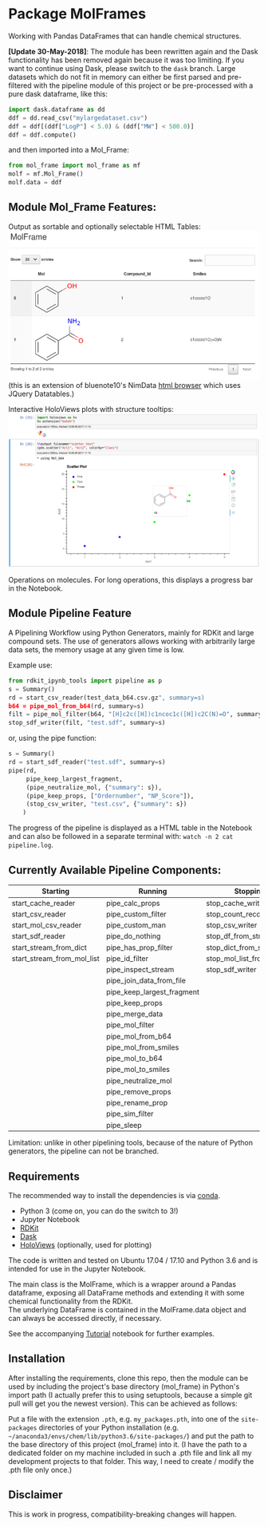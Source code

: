 # Package MolFrames

Working with Pandas DataFrames that can handle chemical structures.  

**[Update 30-May-2018]**: The module has been rewritten again and the Dask functionality has been removed again because it was too limiting. If you want to continue using Dask, please switch to the `dask` branch.
Large datasets which do not fit in memory can either be first parsed and pre-filtered with the pipeline module of this project or be pre-processed with a pure dask dataframe, like this:

```Python
import dask.dataframe as dd
ddf = dd.read_csv("mylargedataset.csv")
ddf = ddf[(ddf["LogP"] < 5.0) & (ddf["MW"] < 500.0)]
ddf = ddf.compute()
```

and then imported into a Mol_Frame:
```Python
from mol_frame import mol_frame as mf
molf = mf.Mol_Frame()
molf.data = ddf
```

## Module Mol_Frame Features:
Output as sortable and optionally selectable HTML Tables:
![HTML Tables](res/molframe.png)  
(this is an extension of bluenote10's NimData [html browser](https://github.com/bluenote10/NimData/blob/master/src/nimdata/html.nim) 
which uses JQuery Datatables.)

Interactive HoloViews plots with structure tooltips:
![Scatter Plot](res/scatter_test.png)

Operations on molecules. For long operations, this displays a progress bar in the Notebook.

## Module Pipeline Feature

A Pipelining Workflow using Python Generators, mainly for RDKit and large compound sets.
The use of generators allows working with arbitrarily large data sets, the memory usage at any given time is low.

Example use:
```Python
from rdkit_ipynb_tools import pipeline as p
s = Summary()
rd = start_csv_reader(test_data_b64.csv.gz", summary=s)
b64 = pipe_mol_from_b64(rd, summary=s)
filt = pipe_mol_filter(b64, "[H]c2c([H])c1ncoc1c([H])c2C(N)=O", summary=s)
stop_sdf_writer(filt, "test.sdf", summary=s)
```

or, using the pipe function:
```Python
s = Summary()
rd = start_sdf_reader("test.sdf", summary=s)
pipe(rd,
     pipe_keep_largest_fragment,
     (pipe_neutralize_mol, {"summary": s}),
     (pipe_keep_props, ["Ordernumber", "NP_Score"]),
     (stop_csv_writer, "test.csv", {"summary": s})
    )
```

The progress of the pipeline is displayed as a HTML table in the Notebook and can also be followed in a separate terminal with: `watch -n 2 cat pipeline.log`.

## Currently Available Pipeline Components:

| Starting                   | Running                    | Stopping
|----------------------------|----------------------------|---------------------------|
| start_cache_reader         | pipe_calc_props            | stop_cache_writer         |
| start_csv_reader           | pipe_custom_filter         | stop_count_records        |
| start_mol_csv_reader       | pipe_custom_man            | stop_csv_writer           |
| start_sdf_reader           | pipe_do_nothing            | stop_df_from_stream       |
| start_stream_from_dict     | pipe_has_prop_filter       | stop_dict_from_stream     |
| start_stream_from_mol_list | pipe_id_filter             | stop_mol_list_from_stream |
|                            | pipe_inspect_stream        | stop_sdf_writer           |
|                            | pipe_join_data_from_file   |                           |
|                            | pipe_keep_largest_fragment |                           |
|                            | pipe_keep_props            |                           |
|                            | pipe_merge_data            |                           |
|                            | pipe_mol_filter            |                           |
|                            | pipe_mol_from_b64          |                           |
|                            | pipe_mol_from_smiles       |                           |
|                            | pipe_mol_to_b64            |                           |
|                            | pipe_mol_to_smiles         |                           |
|                            | pipe_neutralize_mol        |                           |
|                            | pipe_remove_props          |                           |
|                            | pipe_rename_prop           |                           |
|                            | pipe_sim_filter            |                           |
|                            | pipe_sleep                 |                           |


Limitation: unlike in other pipelining tools, because of the nature of Python generators, the pipeline can not be branched.


## Requirements
The recommended way to install the dependencies is via [conda](https://www.anaconda.com/download/).
* Python 3 (come on, you can do the switch to 3!)
* Jupyter Notebook
* [RDKit](http://rdkit.org/)
* [Dask](https://dask.pydata.org/)
* [HoloViews](http://holoviews.org/) (optionally, used for plotting)

The code is written and tested on Ubuntu 17.04 / 17.10 and Python 3.6 and is intended for use in the Jupyter Notebook.

The main class is the MolFrame, which is a wrapper around a Pandas dataframe, exposing all DataFrame methods and extending it with some chemical functionality from the RDKit.  
The underlying DataFrame is contained in the MolFrame.data object and can always be accessed directly, if necessary.

See the accompanying [Tutorial](tutorials/tutorial1.ipynb) notebook for further examples.

## Installation
After installing the requirements, clone this repo, then the module can be used by including the project's base directory (mol_frame) in Python's import path (I actually prefer this to using setuptools, because a simple git pull will get you the newest version).
This can be achieved as follows:

Put a file with the extension `.pth`, e.g. `my_packages.pth`, into one of the `site-packages` directories of your Python installation (e.g. `~/anaconda3/envs/chem/lib/python3.6/site-packages/`) and put the path to the base directory of this project (mol_frame) into it.
(I have the path to a dedicated folder on my machine included in such a .pth file and link all my development projects to that folder. This way, I need to create / modify the .pth file only once.)

## Disclaimer
This is work in progress, compatibility-breaking changes will happen.
